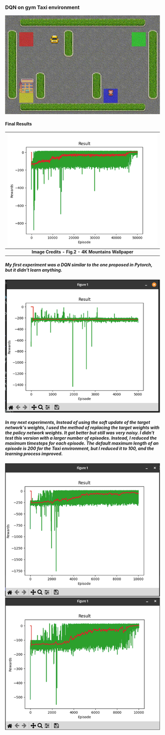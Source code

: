 ### DQN on gym Taxi environment
![](https://github.com/Arya-Ebrahimi/RL-Playground/blob/main/Deep-Q-Learning/runs/out.gif)
#### Final Results
|![](https://github.com/Arya-Ebrahimi/RL-Playground/blob/main/Deep-Q-Learning/images/50000.png)|
|:--:|
| <b>Image Credits - Fig.2 - 4K Mountains Wallpaper</b>|
##### My first experiment was a DQN similar to the one proposed in Pytorch, but it didn't learn anything.
![](https://github.com/Arya-Ebrahimi//RL-Playground/blob/main/Deep-Q-Learning/images/target_network_soft_network.png?raw=true)

##### In my next experiments, Instead of using the soft update of the target network's weights, I used the method of replacing the target weights with the policy network weights. It got better but still was very noisy. I didn't test this version with a larger number of episodes. Instead, I reduced the maximum timesteps for each episode. The default maximum length of an episode is 200 for the Taxi environment, but I reduced it to 100, and the learning process improved.

![](https://github.com/Arya-Ebrahimi//RL-Playground/blob/main/Deep-Q-Learning/images/replace_target_with_policy.png?raw=true)
![](https://github.com/Arya-Ebrahimi//RL-Playground/blob/main/Deep-Q-Learning/images/reduce_maximum_timestep.png?raw=true)
